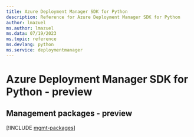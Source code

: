 ```yaml
---
title: Azure Deployment Manager SDK for Python
description: Reference for Azure Deployment Manager SDK for Python
author: lmazuel
ms.author: lmazuel
ms.data: 07/19/2023
ms.topic: reference
ms.devlang: python
ms.service: deploymentmanager
---
```

# Azure Deployment Manager SDK for Python - preview

## Management packages - preview
[!INCLUDE [mgmt-packages](deployment-manager-mgmt-index.md)]